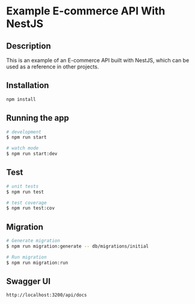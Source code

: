 # Example E-commerce API With NestJS

## Description

This is an example of an E-commerce API built with NestJS, which can be used as a reference in other projects.

## Installation

```bash
npm install
```

## Running the app

```bash
# development
$ npm run start

# watch mode
$ npm run start:dev
```

## Test

```bash
# unit tests
$ npm run test

# test coverage
$ npm run test:cov
```

## Migration

```bash
# Generate migration
$ npm run migration:generate -- db/migrations/initial

# Run migration
$ npm run migration:run
```

## Swagger UI

```bash
http://localhost:3200/api/docs
```
